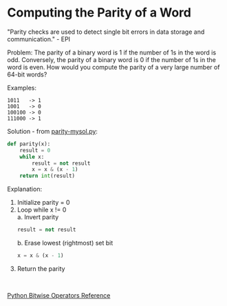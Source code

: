 # Computing the Parity of a Word

"Parity checks are used to detect single bit errors in data storage and communication." - EPI  

Problem:
The parity of a binary word is 1 if the number of 1s in the word is odd. Conversely, the parity of a binary word is 0 if the number of 1s in the word is even. How would you compute the parity of a very large number of 64-bit words?   
  
Examples:  
```
1011   -> 1  
1001   -> 0  
100100 -> 0  
111000 -> 1  
```  
  
Solution - from [parity-mysol.py](parity-mysol.py):  
```python
def parity(x):
    result = 0
    while x:
        result = not result
        x = x & (x - 1)
    return int(result)
```  
  
Explanation:
1. Initialize parity = 0  
2. Loop while x != 0  
    a. Invert parity   
    ```python
    result = not result
    ```  
    b. Erase lowest (rightmost) set bit   
    ```python
    x = x & (x - 1)
    ```  
3. Return the parity  
  
</br>  
  
[Python Bitwise Operators Reference](https://www.tutorialspoint.com/python/bitwise_operators_example.htm)